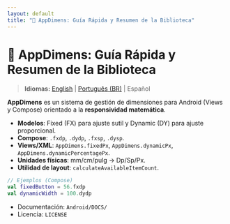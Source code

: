 ```yaml
---
layout: default
title: "🚀 AppDimens: Guía Rápida y Resumen de la Biblioteca"
---
```


# 🚀 AppDimens: Guía Rápida y Resumen de la Biblioteca

> **Idiomas:** [English](../../../../Android/appdimens_all/README.md) | [Português (BR)](../../pt-BR/Android/appdimens_all/README.md) | Español

**AppDimens** es un sistema de gestión de dimensiones para Android (Views y Compose) orientado a la **responsividad matemática**.

- **Modelos**: Fixed (FX) para ajuste sutil y Dynamic (DY) para ajuste proporcional.
- **Compose**: `.fxdp`, `.dydp`, `.fxsp`, `.dysp`.
- **Views/XML**: `AppDimens.fixedPx`, `AppDimens.dynamicPx`, `AppDimens.dynamicPercentagePx`.
- **Unidades físicas**: mm/cm/pulg → Dp/Sp/Px.
- **Utilidad de layout**: `calculateAvailableItemCount`.

```kotlin
// Ejemplos (Compose)
val fixedButton = 56.fxdp
val dynamicWidth = 100.dydp
```

- Documentación: `Android/DOCS/`
- Licencia: `LICENSE`
